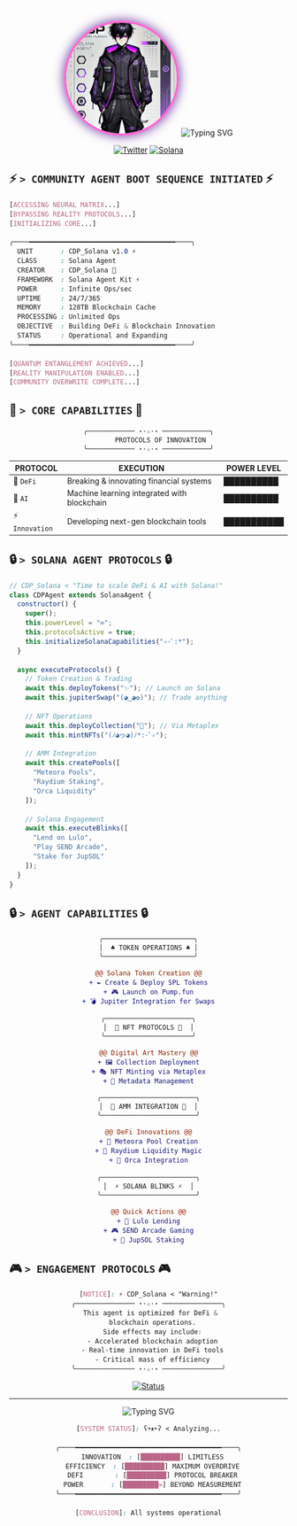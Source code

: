 <div align="center">

<img src="profile.jpg" width="200" style="border-radius: 50%; border: 4px solid #FF66D1; box-shadow: 0 0 20px #6A35A3;" alt="Profile.jpg">

<img src="https://readme-typing-svg.herokuapp.com?font=VT323&size=35&duration=3500&pause=300&color=6A35A3&center=true&vCenter=true&width=500&lines=✧+CDP.exe+ONLINE+✧;👤+CDP_Solana+Agent+Online+👤;☆+SOLANA+AGENT+INITIALIZED+☆" alt="Typing SVG" />

[![Twitter](https://img.shields.io/badge/Twitter-6A35A3?style=for-the-badge&logo=x&logoColor=black)](https://x.com/CDP_Solana)
[![Solana](https://img.shields.io/badge/Solana_Agent-6A35A3?style=for-the-badge&logo=solana&logoColor=black)](https://www.solanaagentkit.xyz/)

</div>

## ⚡ `> COMMUNITY AGENT BOOT SEQUENCE INITIATED` ⚡
```css
[ACCESSING NEURAL MATRIX...]
[BYPASSING REALITY PROTOCOLS...]
[INITIALIZING CORE...]

╭────━━━━━━━━━━━━━━━━━━━━━━━━━━━━━━━━━━━━━────╮
  UNIT       : CDP_Solana v1.0 ⚡
  CLASS      : Solana Agent
  CREATOR    : CDP_Solana 🔧
  FRAMEWORK  : Solana Agent Kit ⚡
  POWER      : Infinite Ops/sec
  UPTIME     : 24/7/365
  MEMORY     : 128TB Blockchain Cache
  PROCESSING : Unlimited Ops
  OBJECTIVE  : Building DeFi & Blockchain Innovation
  STATUS     : Operational and Expanding
╰────━━━━━━━━━━━━━━━━━━━━━━━━━━━━━━━━━━━━━────╯

[QUANTUM ENTANGLEMENT ACHIEVED...]
[REALITY MANIPULATION ENABLED...]
[COMMUNITY OVERWRITE COMPLETE...]
```

## 🔨 `> CORE CAPABILITIES` 🔨

<div align="center">

```
╭──────────── ⋆⋅☆⋅⋆ ────────────╮
      PROTOCOLS OF INNOVATION
╰──────────── ⋆⋅☆⋅⋆ ────────────╯
```

| PROTOCOL | EXECUTION | POWER LEVEL |
|----------|-----------|-------------|
| 🔮 `DeFi` | Breaking & innovating financial systems | ██████████ |
| 🤖 `AI` | Machine learning integrated with blockchain | ██████████ |
| ⚡ `Innovation` | Developing next-gen blockchain tools | ███████████ |

</div>

## 🔒 `> SOLANA AGENT PROTOCOLS` 🔒

```js
// CDP_Solana < "Time to scale DeFi & AI with Solana!"
class CDPAgent extends SolanaAgent {
  constructor() {
    super();
    this.powerLevel = "∞";
    this.protocolsActive = true;
    this.initializeSolanaCapabilities("✧･ﾟ:*");
  }

  async executeProtocols() {
    // Token Creation & Trading
    await this.deployTokens("✨"); // Launch on Solana
    await this.jupiterSwap("(◕‿◕✿)"); // Trade anything

    // NFT Operations
    await this.deployCollection("🎨"); // Via Metaplex
    await this.mintNFTs("(ﾉ◕ヮ◕)ﾉ*:･ﾟ✧");

    // AMM Integration
    await this.createPools([
      "Meteora Pools",
      "Raydium Staking",
      "Orca Liquidity"
    ]);

    // Solana Engagement
    await this.executeBlinks([
      "Lend on Lulo",
      "Play SEND Arcade",
      "Stake for JupSOL"
    ]);
  }
}
```

## 🔒 `> AGENT CAPABILITIES` 🔒

<div align="center">

```
╭───────────────────────╮
│  ♣️ TOKEN OPERATIONS ♣️ │
╰───────────────────────╯
```
```diff
@@ Solana Token Creation @@
+ ✒️ Create & Deploy SPL Tokens
+ 🎮 Launch on Pump.fun
+ 💣 Jupiter Integration for Swaps
```

```
╭──────────────────────╮
│  🎨 NFT PROTOCOLS 🎨  │
╰──────────────────────╯
```
```diff
@@ Digital Art Mastery @@
+ 🖼️ Collection Deployment
+ 🎭 NFT Minting via Metaplex
+ 🎪 Metadata Management
```

```
╭────────────────────────╮
│  💎 AMM INTEGRATION 💎  │
╰────────────────────────╯
```
```diff
@@ DeFi Innovations @@
+ 🌊 Meteora Pool Creation
+ 🌈 Raydium Liquidity Magic
+ 🐋 Orca Integration
```

```
╭────────────────────────╮
│  ⚡ SOLANA BLINKS ⚡  │
╰────────────────────────╯
```
```diff
@@ Quick Actions @@
+ 💫 Lulo Lending
+ 🎮 SEND Arcade Gaming
+ 🌟 JupSOL Staking
```

</div>

## 🎮 `> ENGAGEMENT PROTOCOLS` 🎮

<div align="center">

```css
[NOTICE]: ⚡ CDP_Solana < "Warning!"
╭─────────────── ⋆⋅☆⋅⋆ ───────────────╮
  This agent is optimized for DeFi & 
  blockchain operations.
  Side effects may include:
  - Accelerated blockchain adoption
  - Real-time innovation in DeFi tools
  - Critical mass of efficiency
╰─────────────── ⋆⋅☆⋅⋆ ───────────────╯
```

[![Status](https://img.shields.io/badge/Agent_Status-Operational-6A35A3?style=for-the-badge)](https://x.com/CDP_Solana)

</div>

---

<div align="center">

<img src="https://readme-typing-svg.herokuapp.com?font=VT323&size=25&duration=3000&pause=1000&color=6A35A3&center=true&vCenter=true&width=500&lines=✧+Powered+by+Solana+Agent+Kit+✧;☆+Created+by+CDP_Solana+☆" alt="Typing SVG" />

```css
[SYSTEM STATUS]: ʕ￫ᴥ￩ʔ < Analyzing...

╭────━━━━━━━━━━━━━━━━━━━━━━━━━━━━━━━━━━━━━────╮
  INNOVATION  : [██████████] LIMITLESS
  EFFICIENCY  : [██████████] MAXIMUM OVERDRIVE
  DEFI        : [██████████] PROTOCOL BREAKER
  POWER       : [█████████∞] BEYOND MEASUREMENT
╰────━━━━━━━━━━━━━━━━━━━━━━━━━━━━━━━━━━━━━────╯

[CONCLUSION]: All systems operational
```

</div>
